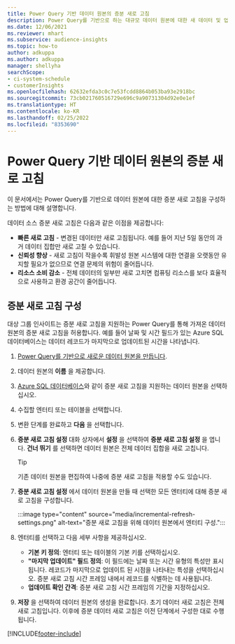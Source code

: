 ```yaml
---
title: Power Query 기반 데이터 원본의 증분 새로 고침
description: Power Query를 기반으로 하는 대규모 데이터 원본에 대한 새 데이터 및 업데이트된 데이터를 새로 고칩니다.
ms.date: 12/06/2021
ms.reviewer: mhart
ms.subservice: audience-insights
ms.topic: how-to
author: adkuppa
ms.author: adkuppa
manager: shellyha
searchScope:
- ci-system-schedule
- customerInsights
ms.openlocfilehash: 62632efda3c0c7e53fcdd8864b053ba93e2918bc
ms.sourcegitcommit: 73cb021760516729e696c9a90731304d92e0e1ef
ms.translationtype: HT
ms.contentlocale: ko-KR
ms.lasthandoff: 02/25/2022
ms.locfileid: "8353690"
---
```

# <a name="incremental-refresh-for-data-sources-based-on-power-query"></a>Power Query 기반 데이터 원본의 증분 새로 고침

이 문서에서는 Power Query를 기반으로 데이터 원본에 대한 증분 새로 고침을 구성하는 방법에 대해 설명합니다.

데이터 소스 증분 새로 고침은 다음과 같은 이점을 제공합니다:

- **빠른 새로 고침** - 변경된 데이터만 새로 고침됩니다. 예를 들어 지난 5일 동안의 과거 데이터 집합만 새로 고칠 수 있습니다.
- **신뢰성 향상** - 새로 고침이 작을수록 휘발성 원본 시스템에 대한 연결을 오랫동안 유지할 필요가 없으므로 연결 문제의 위험이 줄어듭니다.
- **리소스 소비 감소** - 전체 데이터의 일부만 새로 고치면 컴퓨팅 리소스를 보다 효율적으로 사용하고 환경 공간이 줄어듭니다.

## <a name="configure-incremental-refresh"></a>증분 새로 고침 구성

대상 그룹 인사이트는 증분 새로 고침을 지원하는 Power Query를 통해 가져온 데이터 원본의 증분 새로 고침을 허용합니다. 예를 들어 날짜 및 시간 필드가 있는 Azure SQL 데이터베이스는 데이터 레코드가 마지막으로 업데이트된 시간을 나타냅니다.

1. [Power Query를 기반으로 새로운 데이터 원본을 만듭니다](connect-power-query.md).

1. 데이터 원본의 **이름** 을 제공합니다.

1. [Azure SQL 데이터베이스](/power-query/connectors/azuresqldatabase)와 같이 증분 새로 고침을 지원하는 데이터 원본을 선택하십시오.

1. 수집할 엔터티 또는 테이블을 선택합니다.

1. 변환 단계를 완료하고 **다음** 을 선택합니다.

1. **증분 새로 고침 설정** 대화 상자에서 **설정** 을 선택하여 **증분 새로 고침 설정** 을 엽니다. **건너 뛰기** 를 선택하면 데이터 원본은 전체 데이터 집합을 새로 고칩니다.
   > [!TIP]
   > 기존 데이터 원본을 편집하여 나중에 증분 새로 고침을 적용할 수도 있습니다.

1. **증분 새로 고침 설정** 에서 데이터 원본을 만들 때 선택한 모든 엔터티에 대해 증분 새로 고침을 구성합니다.

   :::image type="content" source="media/incremental-refresh-settings.png" alt-text="증분 새로 고침을 위해 데이터 원본에서 엔터티 구성.":::

1. 엔터티를 선택하고 다음 세부 사항을 제공하십시오.

   - **기본 키 정의**: 엔터티 또는 테이블의 기본 키를 선택하십시오.
   - **"마지막 업데이트" 필드 정의**: 이 필드에는 날짜 또는 시간 유형의 특성만 표시됩니다. 레코드가 마지막으로 업데이트 된 시점을 나타내는 특성을 선택하십시오. 증분 새로 고침 시간 프레임 내에서 레코드를 식별하는 데 사용됩니다.
   - **업데이트 확인 간격**: 증분 새로 고침 시간 프레임의 기간을 지정하십시오.

1. **저장** 을 선택하여 데이터 원본의 생성을 완료합니다. 초기 데이터 새로 고침은 전체 새로 고침입니다. 이후에 증분 데이터 새로 고침은 이전 단계에서 구성한 대로 수행됩니다.


[!INCLUDE[footer-include](../includes/footer-banner.md)]
